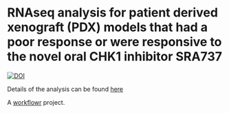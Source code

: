 # RNAseq analysis for patient derived xenograft (PDX) models that had a poor response or were responsive to the novel oral CHK1 inhibitor SRA737
[![DOI](https://zenodo.org/badge/721600145.svg)](https://zenodo.org/doi/10.5281/zenodo.10183325)

Details of the analysis can be found [here](https://sabeard4.github.io/pdx_rnaseq/)

A [workflowr][] project.

[workflowr]: https://github.com/workflowr/workflowr
